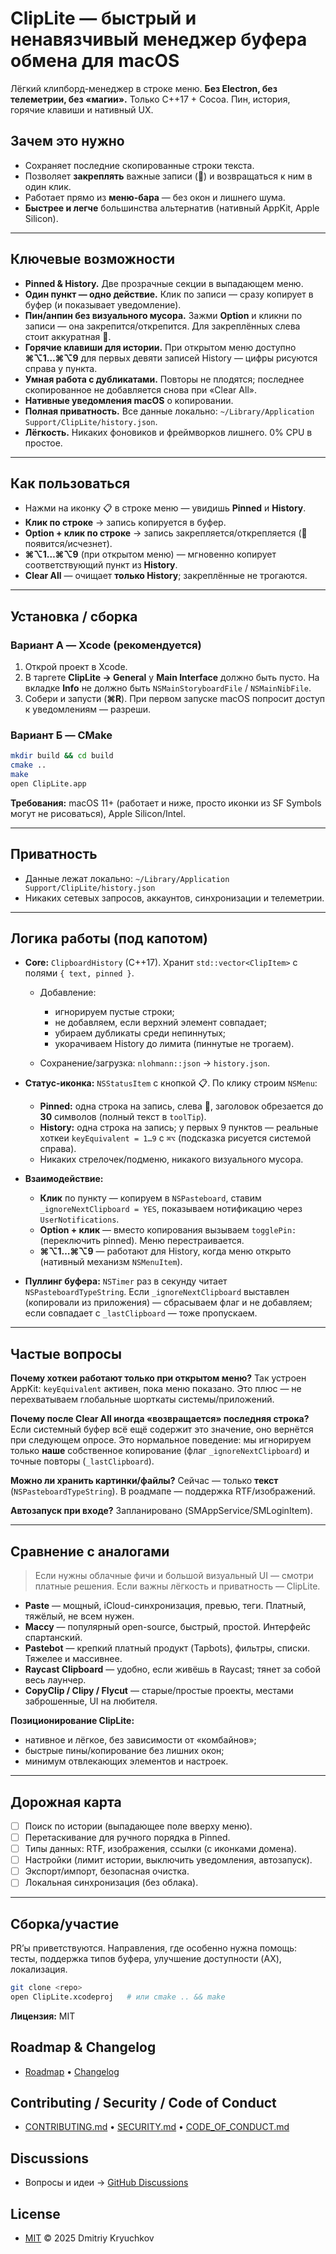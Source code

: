 # ClipLite — быстрый и ненавязчивый менеджер буфера обмена для macOS

Лёгкий клипборд-менеджер в строке меню.
**Без Electron, без телеметрии, без «магии».** Только C++17 + Cocoa.
Пин, история, горячие клавиши и нативный UX.

## Зачем это нужно

* Сохраняет последние скопированные строки текста.
* Позволяет **закреплять** важные записи (📌) и возвращаться к ним в один клик.
* Работает прямо из **меню-барa** — без окон и лишнего шума.
* **Быстрее и легче** большинства альтернатив (нативный AppKit, Apple Silicon).

---

## Ключевые возможности

* **Pinned & History.** Две прозрачные секции в выпадающем меню.
* **Один пункт — одно действие.** Клик по записи — сразу копирует в буфер (и показывает уведомление).
* **Пин/анпин без визуального мусора.**
  Зажми **Option** и кликни по записи — она закрепится/открепится.
  Для закреплённых слева стоит аккуратная **📌**.
* **Горячие клавиши для истории.** При открытом меню доступно **⌘⌥1…⌘⌥9** для первых девяти записей History — цифры рисуются справа у пункта.
* **Умная работа с дубликатами.** Повторы не плодятся; последнее скопированное не добавляется снова при «Clear All».
* **Нативные уведомления macOS** о копировании.
* **Полная приватность.** Все данные локально: `~/Library/Application Support/ClipLite/history.json`.
* **Лёгкость.** Никаких фоновиков и фреймворков лишнего. 0% CPU в простое.

---

## Как пользоваться

* Нажми на иконку 📋 в строке меню — увидишь **Pinned** и **History**.
* **Клик по строке** → запись копируется в буфер.
* **Option + клик по строке** → запись закрепляется/открепляется (📌 появится/исчезнет).
* **⌘⌥1…⌘⌥9** (при открытом меню) — мгновенно копирует соответствующий пункт из **History**.
* **Clear All** — очищает **только History**; закреплённые не трогаются.

---

## Установка / сборка

### Вариант А — Xcode (рекомендуется)

1. Открой проект в Xcode.
2. В таргете **ClipLite → General** у **Main Interface** должно быть пусто.
   На вкладке **Info** не должно быть `NSMainStoryboardFile` / `NSMainNibFile`.
3. Собери и запусти (**⌘R**).
   При первом запуске macOS попросит доступ к уведомлениям — разреши.

### Вариант Б — CMake

```bash
mkdir build && cd build
cmake ..
make
open ClipLite.app
```

**Требования:** macOS 11+ (работает и ниже, просто иконки из SF Symbols могут не рисоваться), Apple Silicon/Intel.

---

## Приватность

* Данные лежат локально:
  `~/Library/Application Support/ClipLite/history.json`
* Никаких сетевых запросов, аккаунтов, синхронизации и телеметрии.

---

## Логика работы (под капотом)

* **Core:** `ClipboardHistory` (C++17). Хранит `std::vector<ClipItem>` с полями `{ text, pinned }`.

  * Добавление:

    * игнорируем пустые строки;
    * не добавляем, если верхний элемент совпадает;
    * убираем дубликаты среди непиннутых;
    * укорачиваем History до лимита (пиннутые не трогаем).
  * Сохранение/загрузка: `nlohmann::json` → `history.json`.

* **Статус-иконка:** `NSStatusItem` с кнопкой 📋. По клику строим `NSMenu`:

  * **Pinned:** одна строка на запись, слева 📌, заголовок обрезается до **30** символов (полный текст в `toolTip`).
  * **History:** одна строка на запись; у первых 9 пунктов — реальные хоткеи `keyEquivalent = 1…9` с `⌘⌥` (подсказка рисуется системой справа).
  * Никаких стрелочек/подменю, никакого визуального мусора.

* **Взаимодействие:**

  * **Клик** по пункту — копируем в `NSPasteboard`, ставим `_ignoreNextClipboard = YES`, показываем нотификацию через `UserNotifications`.
  * **Option + клик** — вместо копирования вызываем `togglePin:` (переключить pinned). Меню перестраивается.
  * **⌘⌥1…⌘⌥9** — работают для History, когда меню открыто (нативный механизм `NSMenuItem`).

* **Пуллинг буфера:** `NSTimer` раз в секунду читает `NSPasteboardTypeString`.
  Если `_ignoreNextClipboard` выставлен (копировали из приложения) — сбрасываем флаг и не добавляем; если совпадает с `_lastClipboard` — тоже пропускаем.

---

## Частые вопросы

**Почему хоткеи работают только при открытом меню?**
Так устроен AppKit: `keyEquivalent` активен, пока меню показано. Это плюс — не перехватываем глобальные шорткаты системы/приложений.

**Почему после Clear All иногда «возвращается» последняя строка?**
Если системный буфер всё ещё содержит это значение, оно вернётся при следующем опросе. Это нормальное поведение: мы игнорируем только **наше** собственное копирование (флаг `_ignoreNextClipboard`) и точные повторы (`_lastClipboard`).

**Можно ли хранить картинки/файлы?**
Сейчас — только **текст** (`NSPasteboardTypeString`). В роадмапе — поддержка RTF/изображений.

**Автозапуск при входе?**
Запланировано (SMAppService/SMLoginItem).

---

## Сравнение с аналогами

> Если нужны облачные фичи и большой визуальный UI — смотри платные решения. Если важны лёгкость и приватность — ClipLite.

* **Paste** — мощный, iCloud-синхронизация, превью, теги. Платный, тяжёлый, не всем нужен.
* **Maccy** — популярный open-source, быстрый, простой. Интерфейс спартанский.
* **Pastebot** — крепкий платный продукт (Tapbots), фильтры, списки. Тяжелее и массивнее.
* **Raycast Clipboard** — удобно, если живёшь в Raycast; тянет за собой весь лаунчер.
* **CopyClip / Clipy / Flycut** — старые/простые проекты, местами заброшенные, UI на любителя.

**Позиционирование ClipLite:**

* нативное и лёгкое, без зависимости от «комбайнов»;
* быстрые пины/копирование без лишних окон;
* минимум отвлекающих элементов и настроек.

---

## Дорожная карта

* [ ] Поиск по истории (выпадающее поле вверху меню).
* [ ] Перетаскивание для ручного порядка в Pinned.
* [ ] Типы данных: RTF, изображения, ссылки (с иконками домена).
* [ ] Настройки (лимит истории, выключить уведомления, автозапуск).
* [ ] Экспорт/импорт, безопасная очистка.
* [ ] Локальная синхронизация (без облака).

---

## Сборка/участие

PR’ы приветствуются. Направления, где особенно нужна помощь: тесты, поддержка типов буфера, улучшение доступности (AX), локализация.

```bash
git clone <repo>
open ClipLite.xcodeproj   # или cmake .. && make
```

**Лицензия:** MIT 

## Roadmap & Changelog
- [Roadmap](ROADMAP.md) • [Changelog](CHANGELOG.md)

## Contributing / Security / Code of Conduct
- [CONTRIBUTING.md](CONTRIBUTING.md) • [SECURITY.md](SECURITY.md) • [CODE_OF_CONDUCT.md](CODE_OF_CONDUCT.md)

## Discussions
- Вопросы и идеи → [GitHub Discussions](https://github.com/JSwhiz/ClipLite/discussions)

## License
- [MIT](LICENSE) © 2025 Dmitriy Kryuchkov


